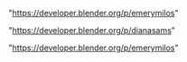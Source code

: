 "https://developer.blender.org/p/emerymilos"

 
"https://developer.blender.org/p/dianasams"


"https://developer.blender.org/p/emerymilos"


 
